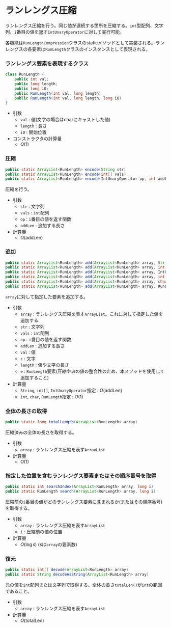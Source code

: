 # ランレングス圧縮
ランレングス圧縮を行う。同じ値が連続する箇所を圧縮する。`int`型配列、文字列、`i`番目の値を返す`IntUnaryOperator`に対して実行可能。

各機能は`RunLengthCompression`クラスのstaticメソッドとして実装される。ランレングスの各要素は`RunLength`クラスのインスタンスとして表現される。

### ランレングス要素を表現するクラス
```java
class RunLength {
	public int val;
	public long length;
	public long i0;
	public RunLength(int val, long length)
	public RunLength(int val, long length, long i0)
}
```
- 引数
  - `val` : 値(文字の場合はcharにキャストした値)
  - `length` : 長さ
  - `i0` : 開始位置
- コンストラクタの計算量
  - $O(1)$

### 圧縮
```java
public static ArrayList<RunLength> encode(String str)
public static ArrayList<RunLength> encode(int[] vals)
public static ArrayList<RunLength> encode(IntUnaryOperator op, int addLen)
```
圧縮を行う。
- 引数
  - `str` : 文字列
  - `vals` : `int`配列
  - `op` : `i`番目の値を返す関数
  - `addLen` : 追加する長さ
- 計算量
  - $O(\mathrm{addLen})$

### 追加
```java
public static ArrayList<RunLength> add(ArrayList<RunLength> array, String str)
public static ArrayList<RunLength> add(ArrayList<RunLength> array, int[] vals)
public static ArrayList<RunLength> add(ArrayList<RunLength> array, IntUnaryOperator op, int addLen)
public static ArrayList<RunLength> add(ArrayList<RunLength> array, int val, long length)
public static ArrayList<RunLength> add(ArrayList<RunLength> array, char c, long length)
public static ArrayList<RunLength> add(ArrayList<RunLength> array, RunLength e)
```
`array`に対して指定した要素を追加する。
- 引数
  - `array` : ランレングス圧縮を表す`ArrayList`。これに対して指定した値を追加する
  - `str` : 文字列
  - `vals` : `int`配列
  - `op` : `i`番目の値を返す関数
  - `addLen` : 追加する長さ
  - `val` : 値
  - `c` : 文字
  - `length` : 値や文字の長さ
  - `e` : `RunLength`要素(圧縮や`i0`の値の整合性のため、本メソッドを使用して追加すること)
- 計算量
  - `String`, `int[]`, `IntUnaryOperator`指定 : $O(\mathrm{addLen})$
  - `int`, `char`, `RunLength`指定 : $O(1)$

### 全体の長さの取得
```java
public static long totalLength(ArrayList<RunLength> array)
```
圧縮済みの全体の長さを取得する。
- 引数
  - `array` : ランレングス圧縮を表す`ArrayList`
- 計算量
  - $O(1)$

### 指定した位置を含むランレングス要素またはその順序番号を取得
```java
public static int searchIndex(ArrayList<RunLength> array, long i)
public static RunLength search(ArrayList<RunLength> array, long i)
```
圧縮前の`i`番目の値がどのランレングス要素に含まれるか(またはその順序番号)を取得する。
- 引数
  - `array` : ランレングス圧縮を表す`ArrayList`
  - `i` : 圧縮前の値の位置
- 計算量
  - $O(\log s)$ ($s$は`array`の要素数)

### 復元
```java
public static int[] decode(ArrayList<RunLength> array)
public static String decodeAsString(ArrayList<RunLength> array)
```
元の値を`int`配列または文字列で取得する。全体の長さ`totalLen()`が`int`の範囲であること。
- 引数
  - `array` : ランレングス圧縮を表す`ArrayList`
- 計算量
  - $O(\mathrm{totalLen})$

